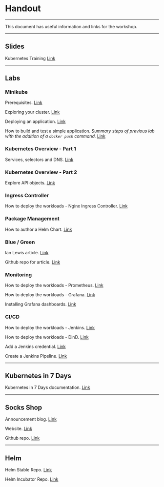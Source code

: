 # Handout

---

This document has useful information and links for the workshop.

---

## Slides

Kubernetes Training [Link](https://www.slideshare.net/DesDrury/kubernetes-training)

---


## Labs

### Minikube

Prerequisites. [Link](prereqs.md)

Exploring your cluster. [Link](https://kube7days.staging.do.citopro.com/01-getting-started-with-kubernetes/01-04.html)

Deploying an application. [Link](https://kube7days.staging.do.citopro.com/01-getting-started-with-kubernetes/01-05.html)

How to build and test a simple application. _Summary steps of previous lab with the addition of a `docker push` command._ [Link](first-app.md)


### Kubernetes Overview - Part 1

Services, selectors and DNS. [Link](services.md)


### Kubernetes Overview - Part 2

Explore API objects. [Link](api.md)


### Ingress Controller

How to deploy the workloads - Nginx Ingress Controller. [Link](workloads.md#nginx-ingress-controller)


### Package Management

How to author a Helm Chart. [Link](helm-lab.md)


### Blue / Green

Ian Lewis article. [Link](https://www.ianlewis.org/en/bluegreen-deployments-kubernetes)

Github repo for article. [Link](https://github.com/IanLewis/kubernetes-bluegreen-deployment-tutorial)


### Monitoring

How to deploy the workloads - Prometheus. [Link](workloads.md#prometheus)

How to deploy the workloads - Grafana. [Link](workloads.md#grafana)

Installing Grafana dashboards. [Link](https://kube7days.staging.do.citopro.com/04-monitoring-and-health-checks/04-05.html)


### CI/CD

How to deploy the workloads - Jenkins. [Link](workloads.md#jenkins)

How to deploy the workloads - DinD. [Link](workloads.md#dind)

Add a Jenkins credential. [Link](https://kube7days.staging.do.citopro.com/07-ci-cd-solutions/07-03.html)

Create a Jenkins Pipeline. [Link](https://kube7days.staging.do.citopro.com/07-ci-cd-solutions/07-05.html)

---


## Kubernetes in 7 Days

Kubernetes in 7 Days documentation. [Link](http://kube7days.staging.do.citopro.com)

---


## Socks Shop

Announcement blog. [Link](https://www.weave.works/blog/sock-shop-microservices-demo-application/)

Website. [Link](https://microservices-demo.github.io)

Github repo. [Link](https://github.com/microservices-demo/microservices-demo)

---


## Helm

Helm Stable Repo. [Link](https://github.com/helm/charts/tree/master/stable)

Helm Incubator Repo. [Link](https://github.com/helm/charts/tree/master/incubator)
